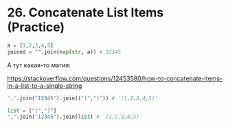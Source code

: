# 26. Concatenate List Items (Practice)

```python
a = [1,2,3,4,5]
joined = "".join(map(str, a)) # 12345
```

А тут какая-то магия:

https://stackoverflow.com/questions/12453580/how-to-concatenate-items-in-a-list-to-a-single-string


```python
",".join("12345").join(("(",")")) # '(1,2,3,4,5)'

list = ["(",")"]
",".join("12345").join(list) # '(1,2,3,4,5)'
```